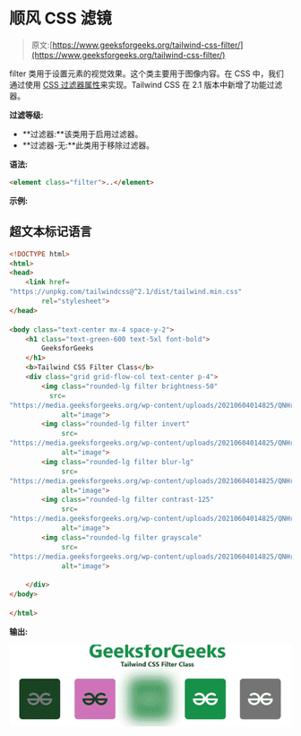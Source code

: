 # 顺风 CSS 滤镜

> 原文:[https://www.geeksforgeeks.org/tailwind-css-filter/](https://www.geeksforgeeks.org/tailwind-css-filter/)

filter 类用于设置元素的视觉效果。这个类主要用于图像内容。在 CSS 中，我们通过使用 [CSS 过滤器属性](https://www.geeksforgeeks.org/css-filter-property/)来实现。Tailwind CSS 在 2.1 版本中新增了功能过滤器。

**过滤等级:**

*   **过滤器:**该类用于启用过滤器。
*   **过滤器-无:**此类用于移除过滤器。

**语法:**

```html
<element class="filter">..</element>
```

**示例:**

## 超文本标记语言

```html
<!DOCTYPE html>
<html>
<head>
    <link href=
"https://unpkg.com/tailwindcss@^2.1/dist/tailwind.min.css"
        rel="stylesheet">
</head>

<body class="text-center mx-4 space-y-2">
    <h1 class="text-green-600 text-5xl font-bold">
        GeeksforGeeks
    </h1>
    <b>Tailwind CSS Filter Class</b>
    <div class="grid grid-flow-col text-center p-4">
        <img class="rounded-lg filter brightness-50" 
          src=
"https://media.geeksforgeeks.org/wp-content/uploads/20210604014825/QNHrwL2q-100x100.jpg" 
             alt="image">
        <img class="rounded-lg filter invert" 
             src=
"https://media.geeksforgeeks.org/wp-content/uploads/20210604014825/QNHrwL2q-100x100.jpg" 
             alt="image">
        <img class="rounded-lg filter blur-lg" 
             src=
"https://media.geeksforgeeks.org/wp-content/uploads/20210604014825/QNHrwL2q-100x100.jpg" 
             alt="image">
        <img class="rounded-lg filter contrast-125" 
             src=
"https://media.geeksforgeeks.org/wp-content/uploads/20210604014825/QNHrwL2q-100x100.jpg" 
             alt="image">
        <img class="rounded-lg filter grayscale" 
             src=
"https://media.geeksforgeeks.org/wp-content/uploads/20210604014825/QNHrwL2q-100x100.jpg" 
             alt="image">

    </div>
</body>

</html>
```

**输出:**

![](img/10fd134e6dc0dc80d572134a9dc04090.png)